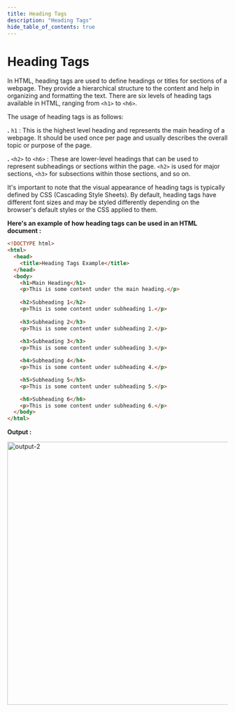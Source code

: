 ```yaml
---
title: Heading Tags
description: "Heading Tags"
hide_table_of_contents: true
---
```


# Heading Tags

In HTML, heading tags are used to define headings or titles for sections of a webpage. They provide a hierarchical structure to the content and help in organizing and formatting the text. There are six levels of heading tags available in HTML, ranging from `<h1>` to `<h6>`.

The usage of heading tags is as follows:  

**.**  `h1`  :  This is the highest level heading and represents the main heading of a webpage. It should be used once per page and usually describes the overall topic or purpose of the page.  

**.** `<h2>` to `<h6>` : These are lower-level headings that can be used to represent subheadings or sections within the page. `<h2>` is used for major sections, `<h3>` for subsections within those sections, and so on.  

It's important to note that the visual appearance of heading tags is typically defined by CSS (Cascading Style Sheets). By default, heading tags have different font sizes and may be styled differently depending on the browser's default styles or the CSS applied to them.

**Here's an example of how heading tags can be used in an HTML document :**

```html
<!DOCTYPE html>
<html>
  <head>
    <title>Heading Tags Example</title>
  </head>
  <body>
    <h1>Main Heading</h1>
    <p>This is some content under the main heading.</p>
    
    <h2>Subheading 1</h2>
    <p>This is some content under subheading 1.</p>
    
    <h3>Subheading 2</h3>
    <p>This is some content under subheading 2.</p>
    
    <h3>Subheading 3</h3>
    <p>This is some content under subheading 3.</p>

    <h4>Subheading 4</h4>
    <p>This is some content under subheading 4.</p>

    <h5>Subheading 5</h5>
    <p>This is some content under subheading 5.</p>

    <h6>Subheading 6</h6>
    <p>This is some content under subheading 6.</p>
  </body>
</html>
```

**Output :**

<img src="/icp/02/output-2.png" alt="output-2" width="600px"/>
